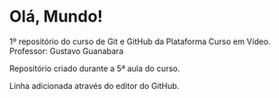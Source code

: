 # Olá, Mundo!
 1º repositório do curso de Git e GitHub da Plataforma Curso em Vídeo.
 Professor: Gustavo Guanabara

Repositório criado durante a 5ª aula do curso.

Linha adicionada através do editor do GitHub.
